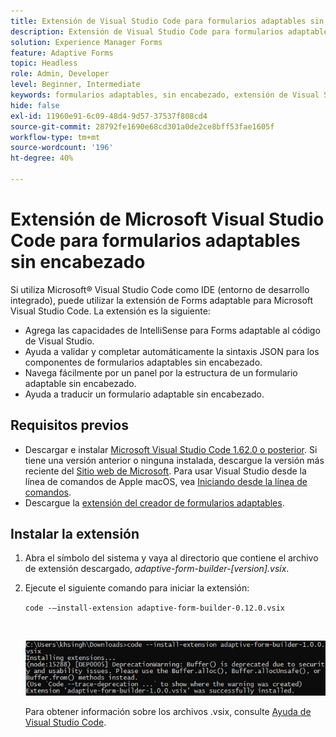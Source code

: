 ```yaml
---
title: Extensión de Visual Studio Code para formularios adaptables sin encabezado
description: Extensión de Visual Studio Code para formularios adaptables sin encabezado
solution: Experience Manager Forms
feature: Adaptive Forms
topic: Headless
role: Admin, Developer
level: Beginner, Intermediate
keywords: formularios adaptables, sin encabezado, extensión de Visual Studio Code
hide: false
exl-id: 11960e91-6c09-48d4-9d57-37537f808cd4
source-git-commit: 28792fe1690e68cd301a0de2ce8bff53fae1605f
workflow-type: tm+mt
source-wordcount: '196'
ht-degree: 40%

---
```


# Extensión de Microsoft Visual Studio Code para formularios adaptables sin encabezado

Si utiliza Microsoft® Visual Studio Code como IDE (entorno de desarrollo integrado), puede utilizar la extensión de Forms adaptable para Microsoft Visual Studio Code. La extensión es la siguiente:

* Agrega las capacidades de IntelliSense para Forms adaptable al código de Visual Studio.
* Ayuda a validar y completar automáticamente la sintaxis JSON para los componentes de formularios adaptables sin encabezado.
* Navega fácilmente por un panel por la estructura de un formulario adaptable sin encabezado.
* Ayuda a traducir un formulario adaptable sin encabezado.

<!-- 

The extension o easily navigate the structure 

Adobe provides an extension for Microsoft&reg; Visual Studio Code to make it easier for you to navigate structure and develop Headless adaptive forms in Visual Studio Code. The extension adds Adaptive Forms related IntelliSense capabilities and helps auto-complete Headless adaptive forms JSON syntax. It also adds a panel, titled Forms Tree, to help navigate structure of Headless adaptive form. 

-->

## Requisitos previos

* Descargar e instalar [Microsoft Visual Studio Code 1.62.0 o posterior](https://code.visualstudio.com/docs/supporting/FAQ#_how-do-i-find-the-version). Si tiene una versión anterior o ninguna instalada, descargue la versión más reciente del [Sitio web de Microsoft](https://code.visualstudio.com/docs/setup/setup-overview). Para usar Visual Studio desde la línea de comandos de Apple macOS, vea [Iniciando desde la línea de comandos](https://code.visualstudio.com/docs/setup/mac#_launching-from-the-command-line).
* Descargue la [extensión del creador de formularios adaptables](/help/assets/adaptive-form-builder-0.12.0.vsix).

## Instalar la extensión

1. Abra el símbolo del sistema y vaya al directorio que contiene el archivo de extensión descargado, *adaptive-form-builder-[version].vsix*.

1. Ejecute el siguiente comando para iniciar la extensión:

   `code -–install-extension adaptive-form-builder-0.12.0.vsix`

   <br>

   ![Instalación de la extensión](/help/assets/install-extension.png)


   Para obtener información sobre los archivos .vsix, consulte [Ayuda de Visual Studio Code](https://code.visualstudio.com/docs/configure/extensions/extension-marketplace#_install-from-a-vsix).
